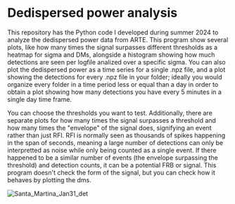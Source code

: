 # Dedispersed power analysis
This repository has the Python code I developed during summer 2024 to analyze the dedispersed power data from ARTE. This program show several plots, like how many times the signal surpasses different thresholds as a heatmap for sigma and DMs, alongside a histogram showing how much detections are seen per logfile analized over a specific sigma. You can also plot the dedispersed power as a time series for a single .npz file, and a plot showing the detections for every .npz file in your folder; ideally you would organize every folder in a time period less or equal than a day in order to obtain a plot showing how many detections you have every 5 minutes in a single day time frame.

You can choose the thresholds you want to test. Additionally, there are separate plots for how many times the signal surpasses a threshold and how many times the "envelope" of the signal does, signifying an event rather than just RFI. RFI is normally seen as thousands of spikes happening in the span of seconds, meaning a large number of detections can only be interpretted as noise while only being counted as a single event. If there happened to be a similar number of events (the envelope surpassing the threshold) and detection counts, it can be a potential FRB or signal. This program doesn't check the form of the signal, but you can check how it behaves by plotting the dms.


![Santa_Martina_Jan31_det](https://github.com/user-attachments/assets/532d1db8-b722-46b1-8dc9-755462cafb8e)

